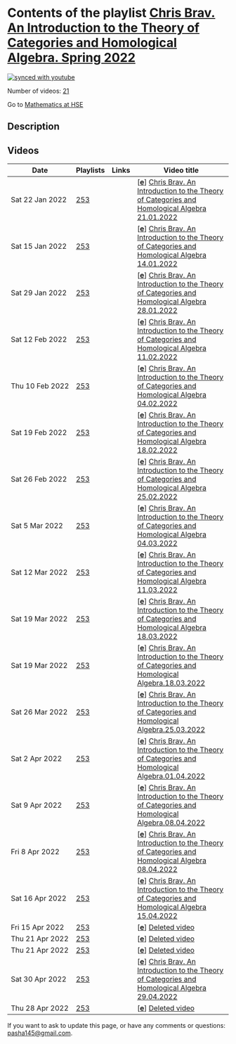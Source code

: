 # Contents of the playlist [Chris Brav. An Introduction to the Theory of Categories and Homological Algebra. Spring  2022](https://www.youtube.com/playlist?list=PLq3E5oubNNoDvtHJK16DBbPS5KEJgDdX2)

[![synced with youtube](https://img.shields.io/github/last-commit/mathphysschool/mathphysschool.github.io/autoupdate1?label=synced%20with%20youtube)](https://github.com/mathphysschool/mathphysschool.github.io/commits/autoupdate1)

Number of videos: [21](#videos)

Go to [Mathematics at HSE](../README.md)

## Description



## Videos

|Date|Playlists|Links|Video title|
|---|---|---|---|
| Sat&nbsp;22&nbsp;Jan&nbsp;2022 | [253](../playlists/253 "Chris Brav. An Introduction to the Theory of Categories and Homological Algebra. Spring  2022") |  | [[**e**](https://studio.youtube.com/video/Uf-r0mkpFmM/edit "Edit")] [Chris Brav. An Introduction to the Theory of Categories and Homological Algebra 21.01.2022](https://www.youtube.com/watch?v=Uf-r0mkpFmM&list=PLq3E5oubNNoDvtHJK16DBbPS5KEJgDdX2) |
| Sat&nbsp;15&nbsp;Jan&nbsp;2022 | [253](../playlists/253 "Chris Brav. An Introduction to the Theory of Categories and Homological Algebra. Spring  2022") |  | [[**e**](https://studio.youtube.com/video/SIxGHSiVFNs/edit "Edit")] [Chris Brav. An Introduction to the Theory of Categories and Homological Algebra 14.01.2022](https://www.youtube.com/watch?v=SIxGHSiVFNs&list=PLq3E5oubNNoDvtHJK16DBbPS5KEJgDdX2) |
| Sat&nbsp;29&nbsp;Jan&nbsp;2022 | [253](../playlists/253 "Chris Brav. An Introduction to the Theory of Categories and Homological Algebra. Spring  2022") |  | [[**e**](https://studio.youtube.com/video/P7kxgKlNZc8/edit "Edit")] [Chris Brav. An Introduction to the Theory of Categories and Homological Algebra 28.01.2022](https://www.youtube.com/watch?v=P7kxgKlNZc8&list=PLq3E5oubNNoDvtHJK16DBbPS5KEJgDdX2) |
| Sat&nbsp;12&nbsp;Feb&nbsp;2022 | [253](../playlists/253 "Chris Brav. An Introduction to the Theory of Categories and Homological Algebra. Spring  2022") |  | [[**e**](https://studio.youtube.com/video/rQ_h4b2ZmK0/edit "Edit")] [Chris Brav. An Introduction to the Theory of Categories and Homological Algebra 11.02.2022](https://www.youtube.com/watch?v=rQ_h4b2ZmK0&list=PLq3E5oubNNoDvtHJK16DBbPS5KEJgDdX2) |
| Thu&nbsp;10&nbsp;Feb&nbsp;2022 | [253](../playlists/253 "Chris Brav. An Introduction to the Theory of Categories and Homological Algebra. Spring  2022") |  | [[**e**](https://studio.youtube.com/video/K07zXyCzgN0/edit "Edit")] [Chris Brav. An Introduction to the Theory of Categories and Homological Algebra 04.02.2022](https://www.youtube.com/watch?v=K07zXyCzgN0&list=PLq3E5oubNNoDvtHJK16DBbPS5KEJgDdX2) |
| Sat&nbsp;19&nbsp;Feb&nbsp;2022 | [253](../playlists/253 "Chris Brav. An Introduction to the Theory of Categories and Homological Algebra. Spring  2022") |  | [[**e**](https://studio.youtube.com/video/5w2XploZ_So/edit "Edit")] [Chris Brav. An Introduction to the Theory of Categories and Homological Algebra 18.02.2022](https://www.youtube.com/watch?v=5w2XploZ_So&list=PLq3E5oubNNoDvtHJK16DBbPS5KEJgDdX2) |
| Sat&nbsp;26&nbsp;Feb&nbsp;2022 | [253](../playlists/253 "Chris Brav. An Introduction to the Theory of Categories and Homological Algebra. Spring  2022") |  | [[**e**](https://studio.youtube.com/video/5bUkTBFz8es/edit "Edit")] [Chris Brav. An Introduction to the Theory of Categories and Homological Algebra 25.02.2022](https://www.youtube.com/watch?v=5bUkTBFz8es&list=PLq3E5oubNNoDvtHJK16DBbPS5KEJgDdX2) |
| Sat&nbsp;5&nbsp;Mar&nbsp;2022 | [253](../playlists/253 "Chris Brav. An Introduction to the Theory of Categories and Homological Algebra. Spring  2022") |  | [[**e**](https://studio.youtube.com/video/Bm3o0vPLhG8/edit "Edit")] [Chris Brav. An Introduction to the Theory of Categories and Homological Algebra 04.03.2022](https://www.youtube.com/watch?v=Bm3o0vPLhG8&list=PLq3E5oubNNoDvtHJK16DBbPS5KEJgDdX2) |
| Sat&nbsp;12&nbsp;Mar&nbsp;2022 | [253](../playlists/253 "Chris Brav. An Introduction to the Theory of Categories and Homological Algebra. Spring  2022") |  | [[**e**](https://studio.youtube.com/video/Ll3x622F5i4/edit "Edit")] [Chris Brav. An Introduction to the Theory of Categories and Homological Algebra 11.03.2022](https://www.youtube.com/watch?v=Ll3x622F5i4&list=PLq3E5oubNNoDvtHJK16DBbPS5KEJgDdX2) |
| Sat&nbsp;19&nbsp;Mar&nbsp;2022 | [253](../playlists/253 "Chris Brav. An Introduction to the Theory of Categories and Homological Algebra. Spring  2022") |  | [[**e**](https://studio.youtube.com/video/tsETyZB3cFs/edit "Edit")] [Chris Brav. An Introduction to the Theory of Categories and Homological Algebra 18.03.2022](https://www.youtube.com/watch?v=tsETyZB3cFs&list=PLq3E5oubNNoDvtHJK16DBbPS5KEJgDdX2) |
| Sat&nbsp;19&nbsp;Mar&nbsp;2022 | [253](../playlists/253 "Chris Brav. An Introduction to the Theory of Categories and Homological Algebra. Spring  2022") |  | [[**e**](https://studio.youtube.com/video/yewixji7ckI/edit "Edit")] [Chris Brav. An Introduction to the Theory of Categories and Homological Algebra.18.03.2022](https://www.youtube.com/watch?v=yewixji7ckI&list=PLq3E5oubNNoDvtHJK16DBbPS5KEJgDdX2) |
| Sat&nbsp;26&nbsp;Mar&nbsp;2022 | [253](../playlists/253 "Chris Brav. An Introduction to the Theory of Categories and Homological Algebra. Spring  2022") |  | [[**e**](https://studio.youtube.com/video/_eDKu8u7xTk/edit "Edit")] [Chris Brav. An Introduction to the Theory of Categories and Homological Algebra.25.03.2022](https://www.youtube.com/watch?v=_eDKu8u7xTk&list=PLq3E5oubNNoDvtHJK16DBbPS5KEJgDdX2) |
| Sat&nbsp;2&nbsp;Apr&nbsp;2022 | [253](../playlists/253 "Chris Brav. An Introduction to the Theory of Categories and Homological Algebra. Spring  2022") |  | [[**e**](https://studio.youtube.com/video/POj0XhS0X8g/edit "Edit")] [Chris Brav. An Introduction to the Theory of Categories and Homological Algebra.01.04.2022](https://www.youtube.com/watch?v=POj0XhS0X8g&list=PLq3E5oubNNoDvtHJK16DBbPS5KEJgDdX2) |
| Sat&nbsp;9&nbsp;Apr&nbsp;2022 | [253](../playlists/253 "Chris Brav. An Introduction to the Theory of Categories and Homological Algebra. Spring  2022") |  | [[**e**](https://studio.youtube.com/video/LTU8nxaxcPM/edit "Edit")] [Chris Brav. An Introduction to the Theory of Categories and Homological Algebra.08.04.2022](https://www.youtube.com/watch?v=LTU8nxaxcPM&list=PLq3E5oubNNoDvtHJK16DBbPS5KEJgDdX2) |
| Fri&nbsp;8&nbsp;Apr&nbsp;2022 | [253](../playlists/253 "Chris Brav. An Introduction to the Theory of Categories and Homological Algebra. Spring  2022") |  | [[**e**](https://studio.youtube.com/video/QfQPPrx96mU/edit "Edit")] [Chris Brav. An Introduction to the Theory of Categories and Homological Algebra 08.04.2022](https://www.youtube.com/watch?v=QfQPPrx96mU&list=PLq3E5oubNNoDvtHJK16DBbPS5KEJgDdX2) |
| Sat&nbsp;16&nbsp;Apr&nbsp;2022 | [253](../playlists/253 "Chris Brav. An Introduction to the Theory of Categories and Homological Algebra. Spring  2022") |  | [[**e**](https://studio.youtube.com/video/1irp21qZi60/edit "Edit")] [Chris Brav. An Introduction to the Theory of Categories and Homological Algebra 15.04.2022](https://www.youtube.com/watch?v=1irp21qZi60&list=PLq3E5oubNNoDvtHJK16DBbPS5KEJgDdX2) |
| Fri&nbsp;15&nbsp;Apr&nbsp;2022 | [253](../playlists/253 "Chris Brav. An Introduction to the Theory of Categories and Homological Algebra. Spring  2022") |  | [[**e**](https://studio.youtube.com/video/qLp1onri5Uc/edit "Edit")] [Deleted video](https://www.youtube.com/watch?v=qLp1onri5Uc&list=PLq3E5oubNNoDvtHJK16DBbPS5KEJgDdX2 "This video is unavailable.") |
| Thu&nbsp;21&nbsp;Apr&nbsp;2022 | [253](../playlists/253 "Chris Brav. An Introduction to the Theory of Categories and Homological Algebra. Spring  2022") |  | [[**e**](https://studio.youtube.com/video/NJfXOFUNtX8/edit "Edit")] [Deleted video](https://www.youtube.com/watch?v=NJfXOFUNtX8&list=PLq3E5oubNNoDvtHJK16DBbPS5KEJgDdX2 "This video is unavailable.") |
| Thu&nbsp;21&nbsp;Apr&nbsp;2022 | [253](../playlists/253 "Chris Brav. An Introduction to the Theory of Categories and Homological Algebra. Spring  2022") |  | [[**e**](https://studio.youtube.com/video/iU2mqAG1VGI/edit "Edit")] [Deleted video](https://www.youtube.com/watch?v=iU2mqAG1VGI&list=PLq3E5oubNNoDvtHJK16DBbPS5KEJgDdX2 "This video is unavailable.") |
| Sat&nbsp;30&nbsp;Apr&nbsp;2022 | [253](../playlists/253 "Chris Brav. An Introduction to the Theory of Categories and Homological Algebra. Spring  2022") |  | [[**e**](https://studio.youtube.com/video/4RjM3MQmMpc/edit "Edit")] [Chris Brav. An Introduction to the Theory of Categories and Homological Algebra 29.04.2022](https://www.youtube.com/watch?v=4RjM3MQmMpc&list=PLq3E5oubNNoDvtHJK16DBbPS5KEJgDdX2) |
| Thu&nbsp;28&nbsp;Apr&nbsp;2022 | [253](../playlists/253 "Chris Brav. An Introduction to the Theory of Categories and Homological Algebra. Spring  2022") |  | [[**e**](https://studio.youtube.com/video/o72Un9CNUZE/edit "Edit")] [Deleted video](https://www.youtube.com/watch?v=o72Un9CNUZE&list=PLq3E5oubNNoDvtHJK16DBbPS5KEJgDdX2 "This video is unavailable.") |


 If you want to ask to update this page, or have any comments or questions: <pasha145@gmail.com>.